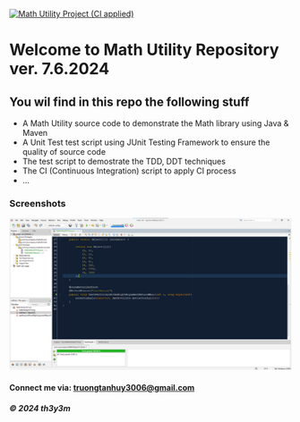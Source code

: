[![Math Utility Project (CI applied)](https://github.com/th3y3m/math-util/actions/workflows/ci-script.yml/badge.svg)](https://github.com/th3y3m/math-util/actions/workflows/ci-script.yml)


# Welcome to Math Utility Repository ver. 7.6.2024

## You wil find in this repo the following stuff

* A Math Utility source code to demonstrate the Math library using Java & Maven
* A Unit Test test script using JUnit Testing Framework to ensure the quality of source code
* The test script to demostrate the TDD, DDT techniques
* The CI (Continuous Integration) script to apply CI process
* ...

### Screenshots
![Source code and Unit Test](https://github.com/th3y3m/math-util/blob/main/screenshots/SourceCodeAndUnitTest.png)

#### Connect me via: truongtanhuy3006@gmail.com

##### &#169; 2024 th3y3m
